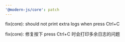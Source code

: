 ```yaml
---
'@modern-js/core': patch
---
```


fix(core): should not print extra logs when press Ctrl+C

fix(core): 修复按下 press Ctrl+C 时会打印多余日志的问题
